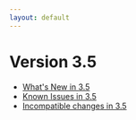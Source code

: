 ```yaml
---
layout: default
---
```

Version 3.5
===========

- [What's New in 3.5](release-notes-new-features35.html)
- [Known Issues in 3.5](release-notes-known-issues35.html)
- [Incompatible changes in 3.5](release-notes-upgrading-changes35.html)
